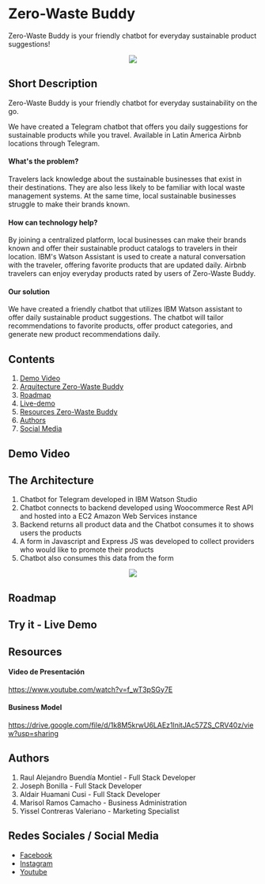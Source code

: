 # Zero-Waste Buddy
Zero-Waste Buddy is your friendly chatbot for everyday sustainable product suggestions!
<p align="center">
  <img width="auto" height="auto" src="http://3.14.139.193/wp-content/uploads/2021/06/zwb-logo.png">
</p>

## Short Description
Zero-Waste Buddy is your friendly chatbot for everyday sustainability on the go.

We have created a Telegram chatbot that offers you daily suggestions for sustainable products while you travel. Available in Latin America Airbnb locations through Telegram.

#### What's the problem?
Travelers lack knowledge about the sustainable businesses that exist in their destinations. They are also less likely to be familiar with local waste management systems. At the same time, local sustainable businesses struggle to make their brands known.

#### How can technology help?
By joining a centralized platform, local businesses can make their brands known and offer their sustainable product catalogs to travelers in their location. IBM's Watson Assistant is used to create a natural conversation with the traveler, offering favorite products that are updated daily. Airbnb travelers can enjoy everyday products rated by users of Zero-Waste Buddy.

#### Our solution
We have created a friendly chatbot that utilizes IBM Watson assistant to offer daily sustainable product suggestions. The chatbot will tailor recommendations to favorite products, offer product categories, and generate new product recommendations daily.

## Contents
1. [Demo Video](#demo)
2. [Arquitecture Zero-Waste Buddy](#arquitectura)
3. [Roadmap](#map)
4. [Live-demo](#livedemo)
5. [Resources Zero-Waste Buddy](#recursos)
6. [Authors](#autores)
7. [Social Media](#redes)

## Demo Video 
<a name="demos"></a>
## The Architecture
<a name="arquitectura"></a>
1. Chatbot for Telegram developed in IBM Watson Studio
2. Chatbot connects to backend developed using Woocommerce Rest API and hosted into a EC2 Amazon Web Services instance
3. Backend returns all product data and the Chatbot consumes it to shows users the products
4. A form in Javascript and Express JS was developed to collect providers who would like to promote their products
5. Chatbot also consumes this data from the form
<p align="center">
  <img width="auto" height="auto" src="https://user-images.githubusercontent.com/74805042/124068911-f8906580-da00-11eb-8ec1-ab9088add543.jpg">
</p>

## Roadmap
<a name="map"></a>

## Try it - Live Demo
<a name="livedemo"></a>

## Resources
<a name="recursos"></a>

#### Video de Presentación 
https://www.youtube.com/watch?v=f_wT3pSGy7E

#### Business Model 
https://drive.google.com/file/d/1k8M5krwU6LAEz1lnitJAc57ZS_CRV40z/view?usp=sharing


## Authors
<a name="autores"></a>
1. Raul Alejandro Buendía Montiel - Full Stack Developer
2. Joseph Bonilla - Full Stack Developer
3. Aldair Huamani Cusi - Full Stack Developer
4. Marisol Ramos Camacho - Business Administration 
5. Yissel Contreras Valeriano - Marketing Specialist

## Redes Sociales / Social Media
<a name="redes"></a>
* [Facebook](https://www.facebook.com/zerowastebuddy/)
* [Instagram](https://www.instagram.com/zerowastebuddy/)
* [Youtube](https://www.youtube.com/channel/UCyeksk7d-x8zHBCVeim9I_A)







